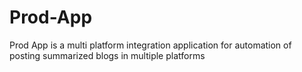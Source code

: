 # Prod-App
Prod App is a multi platform integration application for automation of posting summarized blogs in multiple platforms
